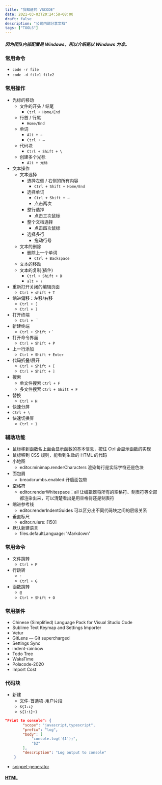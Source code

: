 ```yaml
---
title: "我知道的 VSCODE"
date: 2021-03-03T20:24:58+08:00
draft: false
description: "公司内部分享文档"
tags: ["TOOLS"]
---
```


##### 因为团队内部配置是 Windows，所以介绍是以 Windows 为准。

### 常用命令
- `code -r file`
- `code -d file1 file2`
### 常用操作
- 光标的移动
  - 文件的开头 / 结尾
    - `Ctrl + Home/End`
  - 行首 / 行尾
    - `Home/End`
  - 单词
    - `Alt + →`
    - `Ctrl + →`
  - 代码块
    - `Ctrl + Shift + \`
  - 创建多个光标
    - `Alt + 光标 `
- 文本操作
  - 文本选择
    - 选择左侧 / 右侧的所有内容
      - `Ctrl + Shift + Home/End`
    - 选择单词
      - `Ctrl + Shift + →`
      - 点击两次
    - 整行选择
       - 点击三次鼠标
    - 整个文档选择
      - 点击四次鼠标
    - 选择多行
      - 拖动行号
  - 文本的删除
    - 删除上一个单词
      - `Ctrl + Backspace`
  - 文本的移动
  - 文本的复制(插件)
    - `Ctrl + Shift + D`
    - `alt + ↑`
- 重新打开关闭的编辑页面
  - `Ctrl + shift + T`
- 缩进偏移：左移/右移
  - `Ctrl + [`
  - `Ctrl + ]`
- 打开终端
  - `Ctrl + ` `
- 新建终端
  - `Ctrl + Shift +` `
- 打开命令界面
  - `Ctrl + Shift + P`
- 上一行添加
  - `Ctrl + Shift + Enter`
- 代码折叠/展开
  - `Ctrl + Shift + [`
  - `Ctrl + Shift + ]`
- 搜索
  - 单文件搜索 `Ctrl + F`
  - 多文件搜索 `Ctrl + Shift + F`
- 替换
  - `Ctrl + H`
-  快速分屏
  - `Ctrl + \`
- 快速切换屏
  - `Ctrl + 1`
### 辅助功能
- 鼠标移到函数名上面会显示函数的基本信息，按住 Ctrl 会显示函数的实现
- 鼠标移到 CSS 规则，能看到生效的 HTML 的代码
- 小地图
  - editor.minimap.renderCharacters 渲染每行是实际字符还是色块
- 面包屑
  - breadcrumbs.enabled 开启面包屑
- 空格符
  - editor.renderWhitespace：all 让编辑器将所有的空格符、制表符等全部都渲染出来，可以清楚看出是用空格符还是制表符
- 缩进参考线
  - editor.renderIndentGuides 可以区分出不同代码块之间的层级关系
- 垂直标尺
  - editor.rulers: [150]
- 默认新建语言
  - files.defaultLanguage: 'Markdown'
### 常用命令
- 文件跳转
  - `Ctrl + P`
- 行跳转
  - `:`
  - `Ctrl + G`
- 函数跳转
  - `@`
  - `Ctrl + Shift + O`
### 常用插件
- Chinese (Simplified) Language Pack for Visual Studio Code
- Sublime Text Keymap and Settings Importer
- Vetur
- GitLens — Git supercharged
- Settings Sync
- indent-rainbow
- Todo Tree
- WakaTime
- Polacode-2020
- Import Cost
### 代码块
- 新建
  - 文件-首选项-用户片段
  - `${1:i}`
  - `${1:i}+1`
```JSON
"Print to console": {
		"scope": "javascript,typescript",
		"prefix": "log",
		"body": [
			"console.log('$1');",
			"$2"
		],
		"description": "Log output to console"
	}
```
- [snippet-generator](https://snippet-generator.app/)

#### [HTML](./我知道的%20VSCODE/index.html)